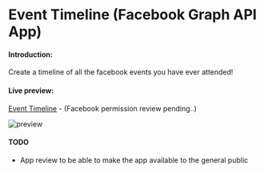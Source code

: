 Event Timeline (Facebook Graph API App)
=======================================

#### Introduction:
Create a timeline of all the facebook events you have ever attended!

#### Live preview:
[Event Timeline](http://vullum.io/event-timeline) - (Facebook permission review pending..)

![preview](http://s24.postimg.org/ty21y4fp1/Screenshot_2014_12_08_00_58_42.png)

#### TODO
* App review to be able to make the app available to the general public
